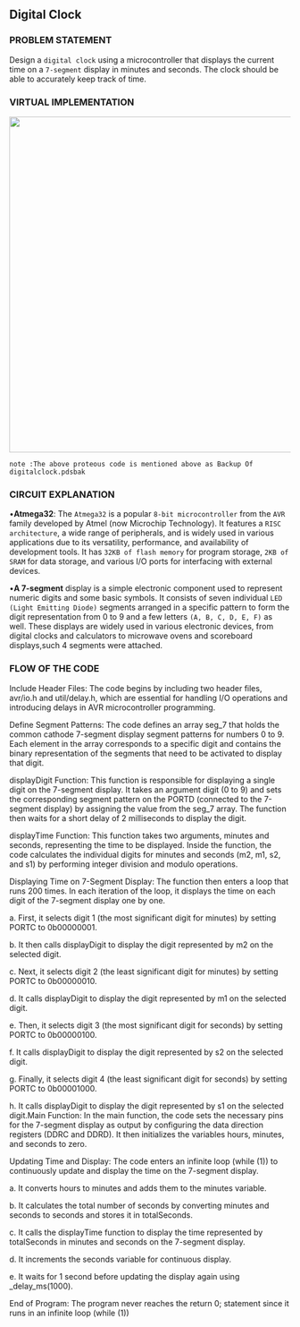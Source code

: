 ## Digital Clock

### PROBLEM STATEMENT
Design a `digital clock` using a microcontroller that displays the current time on a `7-segment` display in minutes and seconds. The clock should be able to accurately keep track of time.


### VIRTUAL IMPLEMENTATION

<img src="https://github.com/VRASHABHPATIL/Microcontroller-Projects/assets/105427388/87d7fae4-f3de-41d9-b315-cf37be371dd3" height="600" width="800"/>

`note :The above proteous code is mentioned above as Backup Of digitalclock.pdsbak`

### CIRCUIT EXPLANATION
•**Atmega32**: The `Atmega32` is a popular `8-bit microcontroller` from the `AVR` family developed by Atmel (now Microchip Technology). It features a `RISC architecture`, a wide range of peripherals, and is widely used in various applications due to its versatility, performance, and availability of development tools. It has `32KB of flash memory` for program storage, `2KB of SRAM` for data storage, and various I/O ports for interfacing with external devices.

•**A 7-segment** display is a simple electronic component used to represent numeric digits and some basic symbols. It consists of seven individual `LED (Light Emitting Diode)` segments arranged in a specific pattern to form the digit representation from 0 to 9 and a few letters `(A, B, C, D, E, F)` as well. These displays are widely used in various electronic devices, from digital clocks and calculators to microwave ovens and scoreboard displays,such 4 segments were attached.

### FLOW OF THE CODE

Include Header Files: The code begins by including two header files, avr/io.h and util/delay.h, which are essential for handling I/O operations and introducing 
delays in AVR microcontroller programming.

Define Segment Patterns: The code defines an array seg_7 that holds the common cathode 7-segment display segment patterns for numbers 0 to 9. Each element in 
the array corresponds to a specific digit and contains the binary representation of the segments that need to be activated to display that digit.

displayDigit Function: This function is responsible for displaying a single digit on the 7-segment display. It takes an argument digit (0 to 9) and sets the 
corresponding segment pattern on the PORTD (connected to the 7-segment display) by assigning the value from the seg_7 array. The function then waits for a short delay of 2 milliseconds to display the digit.

displayTime Function: This function takes two arguments, minutes and seconds, representing the time to be displayed. Inside the function, the code calculates the 
individual digits for minutes and seconds (m2, m1, s2, and s1) by performing integer division and modulo operations.

Displaying Time on 7-Segment Display: The function then enters a loop that runs 200 times. In each iteration of the loop, it displays the time on each digit of the 
7-segment display one by one.

a. First, it selects digit 1 (the most significant digit for minutes) by setting PORTC to 0b00000001.

b. It then calls displayDigit to display the digit represented by m2 on the selected digit.

c. Next, it selects digit 2 (the least significant digit for minutes) by setting PORTC to 0b00000010.

d. It calls displayDigit to display the digit represented by m1 on the selected digit.

e. Then, it selects digit 3 (the most significant digit for seconds) by setting PORTC to 0b00000100.

f. It calls displayDigit to display the digit represented by s2 on the selected digit.

g. Finally, it selects digit 4 (the least significant digit for seconds) by setting PORTC to 0b00001000.

h. It calls displayDigit to display the digit represented by s1 on the selected digit.Main Function: In the main function, the code sets the necessary pins for the 7-segment display as output by configuring the data direction registers (DDRC and DDRD). It then initializes the variables hours, minutes, and seconds to zero.

Updating Time and Display: The code enters an infinite loop (while (1)) to continuously update and display the time on the 7-segment display.

a. It converts hours to minutes and adds them to the minutes variable.

b. It calculates the total number of seconds by converting minutes and seconds to seconds and stores it in totalSeconds.

c. It calls the displayTime function to display the time represented by totalSeconds in minutes and seconds on the 7-segment display.

d. It increments the seconds variable for continuous display.

e. It waits for 1 second before updating the display again using _delay_ms(1000).

End of Program: The program never reaches the return 0; statement since it runs in an infinite loop (while (1))
